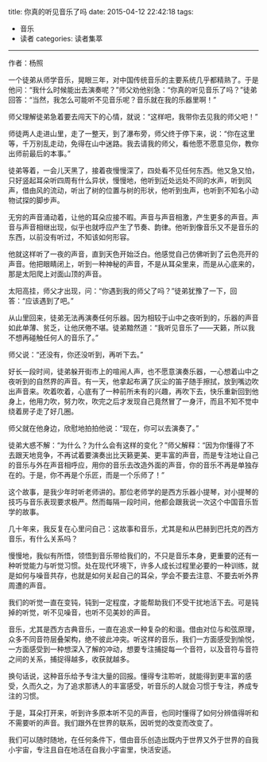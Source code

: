 title: 你真的听见音乐了吗
date: 2015-04-12 22:42:18
tags: 
- 音乐
- 读者
categories: 读者集萃
---

作者：杨照

一个徒弟从师学音乐，晃眼三年，对中国传统音乐的主要系统几乎都精熟了。于是他问：“我什么时候能出去演奏呢？”师父劝他别急：“你真的听见音乐了吗？”徒弟回答：“当然，我怎么可能听不见音乐呢？音乐就在我的乐器里啊！”
 
师父理解徒弟急着要去闯天下的心情，就说：“这样吧，我带你去见我的师父吧！”
 
师徒两人走进山里，走了一整天，到了瀑布旁，师父终于停下来，说：“你在这里等，千万别乱走动，免得在山中迷路。我去请我的师父，看他愿不愿意见你，教你出师前最后的本事。”
 
徒弟等着，一会儿天黑了，接着夜慢慢深了，四处看不见任何东西。他又急又怕，只好竖起耳朵听四周有什么异状，慢慢地，他听到近处远处不同的水声，听到风声，借由风的流动，听出了树的位置与树的形状，他听到虫声，也听到不知名小动物试探的脚步声。
<!--more-->
无穷的声音涌动着，让他的耳朵应接不暇。声音与声音相激，产生更多的声音。声音与声音相继出现，似乎也就呼应产生了节奏、韵律。他听到像音乐又不是音乐的东西，以前没有听过，不知该如何形容。
 
他就这样听了一夜的声音，直到天色开始泛白。他感觉自己仿佛听到了云色亮开的声音。他把眼睛闭上，听到一种神秘的声音，不是从耳朵里来，而是从心底来的，那是太阳爬上对面山顶的声音。
 
太阳高挂，师父才出现，问：“你遇到我的师父了吗？”徒弟犹豫了一下，回答：“应该遇到了吧。”
 
从山里回来，徒弟无法再演奏任何乐器。因为相较于山中之夜听到的，乐器的声音如此单薄、贫乏，让他厌倦不堪。徒弟黯然道：“我听见音乐了——天籁，所以我不想再碰触任何人的音乐了。”
 
师父说：“还没有，你还没听到，再听下去。”
 
好长一段时间，徒弟躲开街市上的喧闹人声，也不愿意演奏乐器，一心想着山中之夜听到的自然界的声音。有一天，他拿起布满了灰尘的笛子随手擦拭，放到嘴边吹出声音来。吹着吹着，心底有了一种前所未有的兴趣，再吹下去，快乐重新回到他身上，他用力吹，努力吹，吹完之后才发现自己竟然冒了一身汗，而且不知不觉中绕着房子走了好几圈。
 
师父就在他身边，欣慰地拍拍他说：“现在，你可以去演奏了。”
 
徒弟大惑不解：“为什么？为什么会有这样的变化？”师父解释：“因为你懂得了不去跟天地竞争，不再试着要演奏出比天籁更美、更丰富的声音，而是专注地让自己的音乐与外在声音相呼应，用你的音乐去改造外面的声音，你的音乐不再是单独存在的。于是，你不再是个乐匠，而是一个乐师了！”
 
这个故事，是我少年时听老师讲的。那位老师学的是西方乐器小提琴，对小提琴的技巧与音乐表现要求极严。然而每隔一段时间，他都会跟我说一次这个中国音乐哲学的故事。
 
几十年来，我反复在心里问自己：这故事和音乐，尤其是和从巴赫到巴托克的西方音乐，有什么关系吗？
 
慢慢地，我似有所悟，领悟到音乐带给我们的，不只是音乐本身，更重要的还有一种听觉能力与听觉习惯。处在现代环境下，许多人成长过程里必要的一种训练，就是如何与噪音共存，也就是如何关起自己的耳朵，学会不要去注意、不要去听外界周遭的声音。
 
我们的听觉一直在变钝，钝到一定程度，才能帮助我们不受干扰地活下去。可是钝掉的听觉，听不见噪音，也听不见美妙的声音。
 
音乐，尤其是西方古典音乐，一直在追求一种复杂的和谐。借由对位与和弦原理，众多不同音符层叠架构，绝不彼此冲突。听这样的音乐，我们一方面感受到愉悦，一方面感受到一种想深入了解的冲动，想要专注捕捉每一个音符，以及音符与音符之间的关系，捕捉得越多，收获就越多。
 
换句话说，这种音乐给予专注大量的回报。懂得专注聆听，就能得到更丰富的感受，久而久之，为了追求那诱人的丰富感受，听音乐的人就会习惯于专注，养成专注的习惯。
 
于是，耳朵打开来，听到许多原本听不见的声音，也同时懂得了如何分辨值得听和不需要听的声音。我们跟外在世界的联系，因听觉的改变而改变了。
 
我们可以随时随地，在任何条件下，借由音乐创造出既内于世界又外于世界的自我小宇宙，专注且自在地活在自我小宇宙里，快活安适。